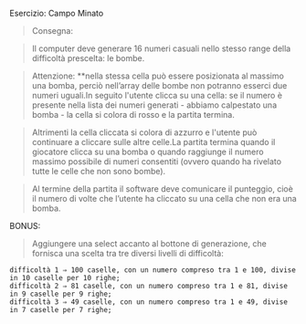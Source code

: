 Esercizio: Campo Minato

> Consegna:


> Il computer deve generare 16 numeri casuali nello stesso range della difficoltà prescelta: le bombe.


> Attenzione: **nella stessa cella può essere posizionata al massimo una bomba, perciò nell’array delle bombe non potranno esserci due numeri uguali.In seguito l'utente clicca su una cella: se il numero è presente nella lista dei numeri generati - abbiamo calpestato una bomba - la cella si colora di rosso e la partita termina.


> Altrimenti la cella cliccata si colora di azzurro e l'utente può continuare a cliccare sulle altre celle.La partita termina quando il giocatore clicca su una bomba o quando raggiunge il numero massimo possibile di numeri consentiti (ovvero quando ha rivelato tutte le celle che non sono bombe).


> Al termine della partita il software deve comunicare il punteggio, cioè il numero di volte che l’utente ha cliccato su una cella che non era una bomba.

BONUS:

> Aggiungere una select accanto al bottone di generazione, che fornisca una scelta tra tre diversi livelli di difficoltà:

    difficoltà 1 ⇒ 100 caselle, con un numero compreso tra 1 e 100, divise in 10 caselle per 10 righe;
    difficoltà 2 ⇒ 81 caselle, con un numero compreso tra 1 e 81, divise in 9 caselle per 9 righe;
    difficoltà 3 ⇒ 49 caselle, con un numero compreso tra 1 e 49, divise in 7 caselle per 7 righe;